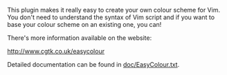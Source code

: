 This plugin makes it really easy to create your own colour scheme for Vim.  You don't need to understand the syntax of Vim script and if you want to base your colour scheme on an existing one, you can!

There's more information available on the website:

  http://www.cgtk.co.uk/easycolour

Detailed documentation can be found in [doc/EasyColour.txt](https://github.com/abudden/EasyColour/blob/master/doc/EasyColour.txt).
